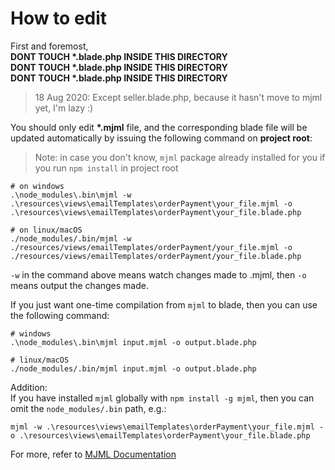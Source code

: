 # How to edit

First and foremost,  
**DONT TOUCH \*.blade.php INSIDE THIS DIRECTORY**  
**DONT TOUCH \*.blade.php INSIDE THIS DIRECTORY**  
**DONT TOUCH \*.blade.php INSIDE THIS DIRECTORY**  

> 18 Aug 2020: Except seller.blade.php, because it hasn't move to mjml yet, I'm lazy :)

You should only edit **\*.mjml** file, and the corresponding blade file will be updated automatically by
issuing the following command on **project root**:

> Note: in case you don't know, `mjml` package already installed for you if you run `npm install` in project root

```
# on windows
.\node_modules\.bin\mjml -w .\resources\views\emailTemplates\orderPayment\your_file.mjml -o .\resources\views\emailTemplates\orderPayment\your_file.blade.php

# on linux/macOS
./node_modules/.bin/mjml -w ./resources/views/emailTemplates/orderPayment/your_file.mjml -o ./resources/views/emailTemplates/orderPayment/your_file.blade.php
```

`-w` in the command above means watch changes made to .mjml, then `-o` means output the changes made.

If you just want one-time compilation from `mjml` to blade, then you can use the following command:

```
# windows
.\node_modules\.bin\mjml input.mjml -o output.blade.php

# linux/macOS
./node_modules/.bin/mjml input.mjml -o output.blade.php
```

Addition:  
If you have installed `mjml` globally with `npm install -g mjml`, then you can omit the `node_modules/.bin` path, e.g.:

```
mjml -w .\resources\views\emailTemplates\orderPayment\your_file.mjml -o .\resources\views\emailTemplates\orderPayment\your_file.blade.php
```

For more, refer to [MJML Documentation](https://mjml.io/documentation/#usage)
